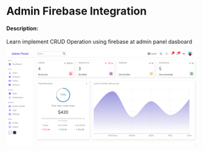 # Admin Firebase Integration

#### Description:

Learn implement CRUD Operation using firebase at admin panel dasboard

![dashboard-img](/src/assets/Admin-Panel.png)
